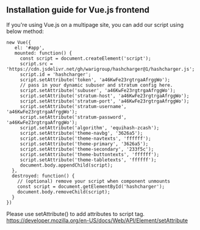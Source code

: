 ## Installation guide for Vue.js frontend

If you're using Vue.js on a multipage site, you can add our script using below method: 

```
new Vue({
   el: '#app',
   mounted: function() {
     const script = document.createElement('script');
     script.src = 'https://cdn.jsdelivr.net/gh/warigroup/hashcharger@1/hashcharger.js';
     script.id = 'hashcharger';
     script.setAttribute('token', 'a46KwFe23rgtrgaAfrggWo');
     // pass in your dynamic subuser and stratum config here.
     script.setAttribute('subuser', 'a46KwFe23rgtrgaAfrggWo');
     script.setAttribute('stratum-host', 'a46KwFe23rgtrgaAfrggWo');
     script.setAttribute('stratum-port', 'a46KwFe23rgtrgaAfrggWo');
     script.setAttribute('stratum-username', 'a46KwFe23rgtrgaAfrggWo');
     script.setAttribute('stratum-password', 'a46KwFe23rgtrgaAfrggWo');
     script.setAttribute('algorithm', 'equihash-zcash');
     script.setAttribute('theme-navbg', '3626a5');
     script.setAttribute('theme-navtexts', 'ffffff');
     script.setAttribute('theme-primary', '3626a5');
     script.setAttribute('theme-secondary', '233f5c');
     script.setAttribute('theme-buttontexts', 'ffffff');
     script.setAttribute('theme-tabletexts', 'ffffff');
     document.body.appendChild(script);
  },
  destroyed: function() {
    // (optional) remove your script when component unmounts
    const script = document.getElementById('hashcharger');
    document.body.removeChild(script);
  }
})

```
Please use setAttribute() to add attributes to script tag. 
https://developer.mozilla.org/en-US/docs/Web/API/Element/setAttribute
